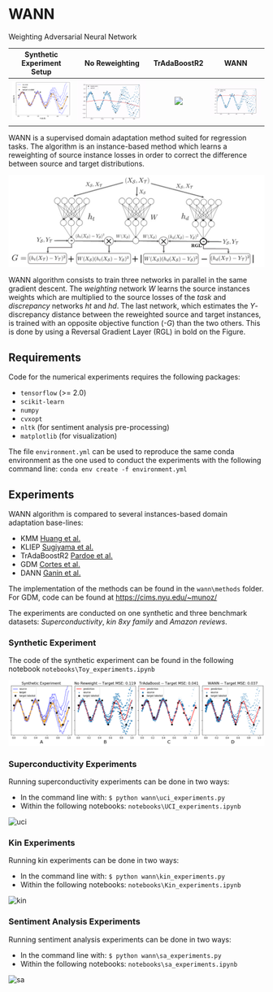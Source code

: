 # WANN

Weighting Adversarial Neural Network

Synthetic Experiment Setup |  No Reweighting           |   TrAdaBoostR2            |  WANN 
:-------------------------:|:-------------------------:|:-------------------------:|:-------------------------:
![](images/toy_setup.png)  |  ![](images/noreweight.gif)      |    ![](images/tradalong100.gif)  |   ![](images/wann.gif)

WANN is a supervised domain adaptation method suited for regression tasks. The algorithm is an instance-based method which learns a reweighting of source instance losses in order to correct the difference between source and target distributions.


![model](images/paint_wann_algo_v2.jpg)

WANN algorithm consists to train three networks in parallel in the same gradient descent. The *weighting* network *W* learns the source instances weights which are multiplied to the source losses of the *task* and *discrepancy* networks *ht* and *hd*. The last network, which estimates the *Y*-discrepancy distance between the reweighted source and target instances, is trained with an opposite objective function (*-G*) than the two others. This is done by using a Reversal Gradient Layer (RGL) in bold on the Figure.

## Requirements

Code for the numerical experiments requires the following packages:
- `tensorflow` (>= 2.0)
- `scikit-learn`
- `numpy`
- `cvxopt`
- `nltk` (for sentiment analysis pre-processing)
- `matplotlib` (for visualization)

The file `environment.yml` can be used to reproduce the same conda environment as the one used to conduct the experiments with the following command line:
`conda env create -f environment.yml`

## Experiments

WANN algorithm is compared to several instances-based domain adaptation base-lines:
  - KMM [Huang et al.](http://papers.nips.cc/paper/3075-correcting-sample-selection-bias-by-unlabeled-data.pdf)
  - KLIEP [Sugiyama et al.](https://papers.nips.cc/paper/3248-direct-importance-estimation-with-model-selection-and-its-application-to-covariate-shift-adaptation.pdf)
  - TrAdaBoostR2 [Pardoe et al.](http://www.cs.utexas.edu/~pstone/Papers/bib2html/b2hd-ICML10-pardoe.html)
  - GDM [Cortes et al.](http://jmlr.org/papers/volume20/15-192/15-192.pdf)
  - DANN [Ganin et al.](https://arxiv.org/pdf/1505.07818.pdf)

The implementation of the methods can be found in the `wann\methods` folder. For GDM, code can be found at https://cims.nyu.edu/~munoz/ 

The experiments are conducted on one synthetic and three benchmark datasets: *Superconductivity*, *kin 8xy family* and *Amazon reviews*.

### Synthetic Experiment

The code of the synthetic experiment can be found in the following notebook `notebooks\Toy_experiments.ipynb`

![comp](images/toy.png)

### Superconductivity Experiments

Running superconductivity experiments can be done in two ways:
- In the command line with: `$ python wann\uci_experiments.py`
- Within the following notebooks: `notebooks\UCI_experiments.ipynb`

![uci](images/superconduct_experiments.PNG)

### Kin Experiments

Running kin experiments can be done in two ways:
- In the command line with: `$ python wann\kin_experiments.py`
- Within the following notebooks: `notebooks\Kin_experiments.ipynb`

![kin](images/kin_experiments.PNG)

### Sentiment Analysis Experiments

Running sentiment analysis experiments can be done in two ways:
- In the command line with: `$ python wann\sa_experiments.py`
- Within the following notebooks: `notebooks\sa_experiments.ipynb`

![sa](images/sa_experiments.PNG)

